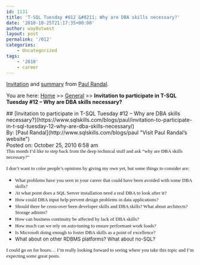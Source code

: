 ```yaml
---
id: 1131
title: 'T-SQL Tuesday #012 &#8211; Why are DBA skills necessary?'
date: '2010-10-25T21:17:35+00:00'
author: way0utwest
layout: post
permalink: '/012'
categories:
    - Uncategorized
tags:
    - '2010'
    - career
---
```


[Invitation](http://www.sqlskills.com/blogs/paul/invitation-to-participate-in-t-sql-tuesday-12-why-are-dba-skills-necessary/) and [summary](http://www.sqlskills.com/blogs/paul/t-sql-tuesday-012-summary-of-why-dba-skills-are-necessary/) from [Paul Randal](http://www.sqlskills.com/blogs/paul/).

You are here: [Home](https://www.sqlskills.com/blogs/paul) &gt;&gt; [General](https://www.sqlskills.com/blogs/paul/category/general/) &gt;&gt; **Invitation to participate in T-SQL Tuesday #12 – Why are DBA skills necessary?**

<div class="loop"><div class="loop-content"><div class="post-653 post type-post status-publish format-standard hentry category-general category-t-sql-tuesday" id="post-653"><div class="entry-header"><div class="post-breadcrumbs"></div><div class="entry-utility">## [Invitation to participate in T-SQL Tuesday #12 – Why are DBA skills necessary?](https://www.sqlskills.com/blogs/paul/invitation-to-participate-in-t-sql-tuesday-12-why-are-dba-skills-necessary/)

</div><div class="entry-meta"><div class="post-author">By: [Paul Randal](http://www.sqlskills.com/blogs/paul "Visit Paul Randal’s website")</div><div class="post-date">Posted on: October 25, 2010 6:58 am</div><div class="edit-post-link"></div></div></div><div class="entry-content"><div class="post-content"><span style="font-family: verdana, geneva; font-size: small;">This month I’d like to step back from the deep technical stuff and ask “why are DBA skills necessary?”</span>

<span style="font-family: verdana, geneva; font-size: small;">I don’t want to color people’s opinions by giving my own yet, but some things to consider are:</span>

- <span style="font-family: verdana, geneva; font-size: small;">What problems have you seen in your career that could have been avoided with some DBA skills?</span>
- <span style="font-family: verdana, geneva; font-size: small;">At what point does a SQL Server installation need a real DBA to look after it?</span>
- <span style="font-family: verdana, geneva; font-size: small;">How could DBA input help prevent design problems in data applications?</span>
- <span style="font-family: verdana, geneva; font-size: small;">Should there be cross-over been developer skills and DBA skills? What about architects? Storage admins?</span>
- <span style="font-family: verdana, geneva; font-size: small;">How can business continuity be affected by lack of DBA skills?</span>
- <span style="font-family: verdana, geneva; font-size: small;">How much can we rely on auto-tuning to ensure performant work loads?</span>
- <span style="font-family: verdana, geneva; font-size: small;">Is Microsoft doing enough to foster DBA skills as a point of excellence?</span>
- <span style="font-size: small;">What about on other RDBMS platforms? What about no-SQL?</span>

<span style="font-family: verdana, geneva; font-size: small;">I could go on for hours… I’m really looking forward to seeing where you take this topic and I’m expecting some great posts.</span>

</div></div></div></div></div>